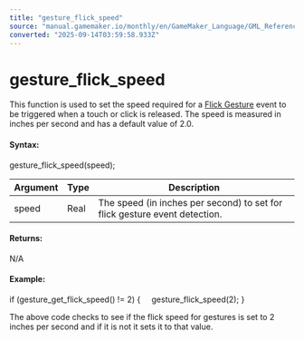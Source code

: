 ```yaml
---
title: "gesture_flick_speed"
source: "manual.gamemaker.io/monthly/en/GameMaker_Language/GML_Reference/Game_Input/Gesture_Input/gesture_flick_speed.htm"
converted: "2025-09-14T03:59:58.933Z"
---
```


# gesture\_flick\_speed

This function is used to set the speed required for a [Flick Gesture](../../../../../../../The_Asset_Editors/Object_Properties/Gesture_Events.md) event to be triggered when a touch or click is released. The speed is measured in inches per second and has a default value of 2.0.

#### **Syntax:**

gesture\_flick\_speed(speed);

| Argument | Type | Description |
| --- | --- | --- |
| speed | Real | The speed (in inches per second) to set for flick gesture event detection. |

#### Returns:

N/A

#### Example:

if (gesture\_get\_flick\_speed() != 2)
{
    gesture\_flick\_speed(2);
}

The above code checks to see if the flick speed for gestures is set to 2 inches per second and if it is not it sets it to that value.